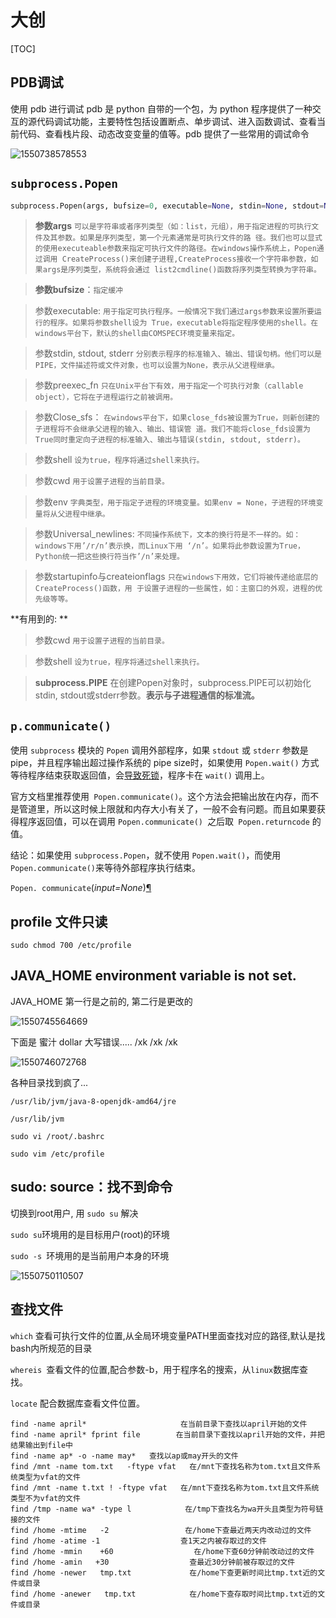 # 大创

[TOC]

## PDB调试

使用 pdb 进行调试
pdb 是 python 自带的一个包，为 python 程序提供了一种交互的源代码调试功能，主要特性包括设置断点、单步调试、进入函数调试、查看当前代码、查看栈片段、动态改变变量的值等。pdb 提供了一些常用的调试命令

![1550738578553](C:\Users\Kai\AppData\Roaming\Typora\typora-user-images\1550738578553.png)

## `subprocess.Popen `

```python
subprocess.Popen(args, bufsize=0, executable=None, stdin=None, stdout=None, stderr=None, preexec_fn=None, close_fds=False, shell=False, cwd=None, env=None, universal_newlines=False, startupinfo=None, creationflags=0)
```


> **参数args** `可以是字符串或者序列类型（如：list，元组），用于指定进程的可执行文件及其参数。如果是序列类型，第一个元素通常是可执行文件的路 径。我们也可以显式的使用executeable参数来指定可执行文件的路径。在windows操作系统上，Popen通过调用 CreateProcess()来创建子进程,CreateProcess接收一个字符串参数，如果args是序列类型，系统将会通过 list2cmdline()函数将序列类型转换为字符串。`

> **参数bufsize**：`指定缓冲`

> 参数executable: `用于指定可执行程序。一般情况下我们通过args参数来设置所要运行的程序。如果将参数shell设为 True，executable将指定程序使用的shell。在windows平台下，默认的shell由COMSPEC环境变量来指定。`

> 参数stdin, stdout, stderr `分别表示程序的标准输入、输出、错误句柄。他们可以是PIPE，文件描述符或文件对象，也可以设置为None，表示从父进程继承。`

> 参数preexec_fn `只在Unix平台下有效，用于指定一个可执行对象（callable object），它将在子进程运行之前被调用。`

> 参数Close_sfs： `在windows平台下，如果close_fds被设置为True，则新创建的子进程将不会继承父进程的输入、输出、错误管 道。我们不能将close_fds设置为True同时重定向子进程的标准输入、输出与错误(stdin, stdout, stderr)。`

> 参数shell `设为true，程序将通过shell来执行。`

> 参数cwd `用于设置子进程的当前目录。`

> 参数env `字典类型，用于指定子进程的环境变量。如果env = None，子进程的环境变量将从父进程中继承。`

> 参数Universal_newlines: `不同操作系统下，文本的换行符是不一样的。如：windows下用’/r/n’表示换，而Linux下用 ‘/n’。如果将此参数设置为True，Python统一把这些换行符当作’/n’来处理。`

> 参数startupinfo与createionflags `只在windows下用效，它们将被传递给底层的CreateProcess()函数，用 于设置子进程的一些属性，如：主窗口的外观，进程的优先级等等。`

**有用到的: **

> 参数cwd `用于设置子进程的当前目录。`

> 参数shell `设为true，程序将通过shell来执行。`

>**subprocess.PIPE**
>在创建Popen对象时，subprocess.PIPE可以初始化stdin, stdout或stderr参数。**表示与子进程通信的标准流。**

## `p.communicate()`

使用 `subprocess` 模块的 `Popen` 调用外部程序，如果 `stdout` 或 `stderr` 参数是 pipe，并且程序输出超过操作系统的 pipe size时，如果使用 `Popen.wait()` 方式等待程序结束获取返回值，会[导致死锁](http://docs.python.org/release/2.7.3/library/subprocess.html#subprocess.Popen.wait)，程序卡在 `wait()` 调用上。

官方文档里推荐使用` Popen.communicate()`。这个方法会把输出放在内存，而不是管道里，所以这时候上限就和内存大小有关了，一般不会有问题。而且如果要获得程序返回值，可以在调用 `Popen.communicate() `之后取` Popen.returncode` 的值。

结论：如果使用 `subprocess.Popen`，就不使用 `Popen.wait()`，而使用` Popen.communicate() `来等待外部程序执行结束。

`Popen. communicate`(*input=None*)[¶](http://docs.python.org/2/library/subprocess.html#subprocess.Popen.communicate)

## profile 文件只读

`sudo chmod 700 /etc/profile`

## JAVA_HOME environment variable is not set.

JAVA_HOME 第一行是之前的, 第二行是更改的

![1550745564669](C:\Users\Kai\AppData\Roaming\Typora\typora-user-images\1550745564669.png)

下面是 蜜汁 dollar 大写错误..... /xk /xk /xk

![1550746072768](C:\Users\Kai\AppData\Roaming\Typora\typora-user-images\1550746072768.png)



各种目录找到疯了...

`/usr/lib/jvm/java-8-openjdk-amd64/jre`

`/usr/lib/jvm`

`sudo vi /root/.bashrc`

`sudo vim /etc/profile`

## sudo: source：找不到命令

切换到root用户, 用 `sudo su` 解决

`sudo su`环境用的是目标用户(root)的环境

`sudo -s `环境用的是当前用户本身的环境

![1550750110507](C:\Users\Kai\AppData\Roaming\Typora\typora-user-images\1550750110507.png)

## 查找文件

`which` 查看可执行文件的位置,从全局环境变量PATH里面查找对应的路径,默认是找 bash内所规范的目录

`whereis `查看文件的位置,配合参数-b，用于程序名的搜索，从`linux`数据库查找。

`locate` 配合数据库查看文件位置。

```
find -name april*                     在当前目录下查找以april开始的文件
find -name april* fprint file        在当前目录下查找以april开始的文件，并把结果输出到file中
find -name ap* -o -name may*   查找以ap或may开头的文件
find /mnt -name tom.txt   -ftype vfat   在/mnt下查找名称为tom.txt且文件系统类型为vfat的文件
find /mnt -name t.txt ! -ftype vfat   在/mnt下查找名称为tom.txt且文件系统类型不为vfat的文件
find /tmp -name wa* -type l            在/tmp下查找名为wa开头且类型为符号链接的文件
find /home -mtime   -2                 在/home下查最近两天内改动过的文件
find /home -atime -1                  查1天之内被存取过的文件
find /home -mmin    +60                  在/home下查60分钟前改动过的文件
find /home -amin   +30                  查最近30分钟前被存取过的文件
find /home -newer   tmp.txt             在/home下查更新时间比tmp.txt近的文件或目录
find /home -anewer   tmp.txt            在/home下查存取时间比tmp.txt近的文件或目录
```